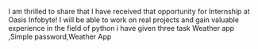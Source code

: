 I am thrilled to share that I have received that opportunity for Internship at Oasis Infobyte!
I will be able to work on real projects and gain valuable experience in the field of python
i have given three task  Weather app ,Simple password,Weather App
